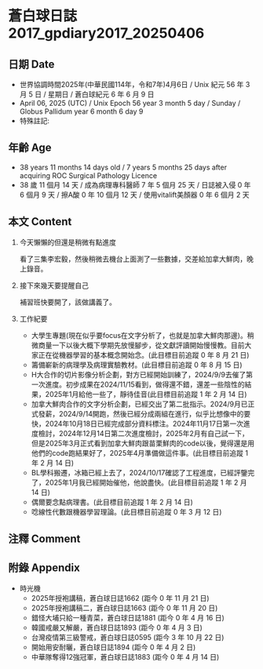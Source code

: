 [_metadata_:encoding]: - "utf-8"
[_metadata_:language]: - "zh-Hant-TW"
[_metadata_:fileformat]: - "markdown"
[_metadata_:MIME_type]: - "text/plain"
[_metadata_:markdown_version]: - "commonmark version 0.30"
[_metadata_:markdown_spec]: - "https://spec.commonmark.org/0.30/"

# 蒼白球日誌2017_gpdiary2017_20250406 #

## 日期 Date ##

* 世界協調時間2025年(中華民國114年，令和7年)4月6日 / Unix 紀元 56 年 3 月 5 日 / 星期日 / 蒼白球紀元 6 年 6 月 9 日
* April 06, 2025 (UTC) / Unix Epoch 56 year 3 month 5 day / Sunday / Globus Pallidum year 6 month 6 day 9
* 特殊註記:

## 年齡 Age ##

* 38 years 11 months 14 days old / 7 years 5 months 25 days after acquiring ROC Surgical Pathology Licence
* 38 歲 11 個月 14 天 / 成為病理專科醫師 7 年 5 個月 25 天 / 日誌被入侵 0 年 6 個月 9 天 / 擦A酸 0 年 10 個月 12 天 / 使用vitalift美顏器 0 年 6 個月 2 天

## 本文 Content ##

1. 今天懶懶的但還是稍微有點進度

    看了三集李宏毅，然後稍微去機台上面測了一些數據，交差給加拿大鮮肉，晚上錄音。

2. 接下來幾天要提醒自己

    補習班快要開了，該做講義了。

3. 工作紀要

    - 大學生專題(現在似乎要focus在文字分析了，也就是加拿大鮮肉那邊)。稍微商量一下以後大概下學期先放慢腳步，從文獻評讀開始慢慢教。目前大家正在從機器學習的基本概念開始念。(此目標目前追蹤 0 年 8 月 21 日)
    - 籌備嶄新的病理學及病理實驗教材。(此目標目前追蹤 0 年 8 月 15 日)
    - H大合作的切片影像分析企劃，對方已經開始訓練了，2024/9/9去催了第一次進度。初步成果在2024/11/15看到，做得還不錯，還差一些陰性的結果，2025年1月給他一些了，靜待佳音(此目標目前追蹤 1 年 2 月 14 日)
    - 加拿大鮮肉合作的文字分析企劃，已經交出了第二批指示。2024/9月已正式發薪，2024/9/14開跑，然後已經分成兩組在進行，似乎比想像中的要快，2024年10月18日已經完成部分資料標注。2024年11月17日第一次進度檢討，2024年12月14日第二次進度檢討，2025年2月有自己試一下，但是2025年3月正式看到加拿大鮮肉跟苗栗鮮肉的code以後，覺得還是用他們的code跑結果好了，2025年4月準備做這件事。(此目標目前追蹤 1 年 2 月 14 日)
    - BL學科搬遷，冰箱已經上去了，2024/10/17確認了工程進度，已經評鑒完了，2025年1月我已經開始催他，他說盡快。(此目標目前追蹤 1 年 2 月 14 日)
    - 偶爾要念點病理書。(此目標目前追蹤 1 年 2 月 14 日)
    - 唸線性代數跟機器學習理論。(此目標目前追蹤 0 年 3 月 12 日)

## 注釋 Comment ##


## 附錄 Appendix ##

* 時光機
    - 2025年授袍講稿，蒼白球日誌1662 (距今 0 年 11 月 21 日)
    - 2025年授袍講稿二，蒼白球日誌1663 (距今 0 年 11 月 20 日)
    - 錯怪大埔只給一種青菜，蒼白球日誌1881 (距今 0 年 4 月 16 日)
    - 韓國戒嚴又解嚴，蒼白球日誌1893 (距今 0 年 4 月 3 日)
    - 台灣疫情第三級警戒，蒼白球日誌0595 (距今 3 年 10 月 22 日)
    - 開始用安耐曬，蒼白球日誌1894 (距今 0 年 4 月 2 日)
    - 中華隊奪得12強冠軍，蒼白球日誌1883 (距今 0 年 4 月 14 日)
